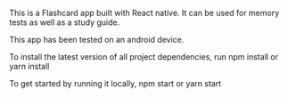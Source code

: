 This is a Flashcard app built with React native. It can be used for memory tests as well as a study guide. 

This app has been tested on an android device.

To install the latest version of all project dependencies, run npm install or yarn install

To get started by running it locally, npm start or yarn start
